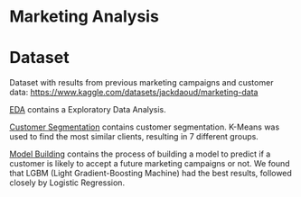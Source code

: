 Marketing Analysis
==================

# Dataset
Dataset with results from previous marketing campaigns and customer data: https://www.kaggle.com/datasets/jackdaoud/marketing-data

[EDA](eda.ipynb) contains a Exploratory Data Analysis.

[Customer Segmentation](client_segmentation.ipynb) contains customer segmentation. K-Means was used to find the most similar clients, resulting in 7 different groups.

[Model Building](model_building.ipynb) contains the process of building a model to predict if a customer is likely to accept a future marketing campaigns or not. We found that LGBM (Light Gradient-Boosting Machine) had the best results, followed closely by Logistic Regression.